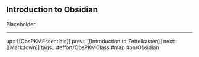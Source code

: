 ## Introduction to Obsidian

Placeholder

---
up:: [[ObsPKMEssentials]]
prev:: [[Introduction to Zettelkasten]]
next:: [[Markdown]]
tags:: #effort/ObsPKMClass #map #on/Obsidian 